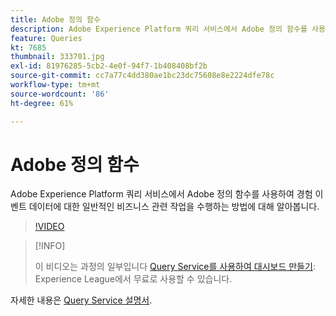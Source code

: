 ```yaml
---
title: Adobe 정의 함수
description: Adobe Experience Platform 쿼리 서비스에서 Adobe 정의 함수를 사용하여 경험 이벤트 데이터에 대한 일반적인 비즈니스 관련 작업을 수행하는 방법에 대해 알아봅니다.
feature: Queries
kt: 7685
thumbnail: 333701.jpg
exl-id: 81976285-5cb2-4e0f-94f7-1b408408bf2b
source-git-commit: cc7a77c4dd380ae1bc23dc75608e8e2224dfe78c
workflow-type: tm+mt
source-wordcount: '86'
ht-degree: 61%

---
```


# Adobe 정의 함수

Adobe Experience Platform 쿼리 서비스에서 Adobe 정의 함수를 사용하여 경험 이벤트 데이터에 대한 일반적인 비즈니스 관련 작업을 수행하는 방법에 대해 알아봅니다.

>[!VIDEO](https://video.tv.adobe.com/v/333701?quality=12&learn=on)

>[!INFO]
>
> 이 비디오는 과정의 일부입니다 [Query Service를 사용하여 대시보드 만들기](https://experienceleague.adobe.com/?recommended=ExperiencePlatform-D-1-2021.1.qsvc.dash): Experience League에서 무료로 사용할 수 있습니다.

자세한 내용은 [Query Service 설명서](https://experienceleague.adobe.com/docs/experience-platform/query/home.html?lang=ko).
